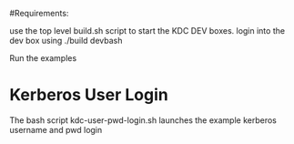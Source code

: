 #Requirements:

use the top level build.sh script to start the KDC DEV boxes.
login into the dev box using ./build devbash

Run the examples

# Kerberos User Login

The bash script kdc-user-pwd-login.sh launches the example kerberos username and pwd login

